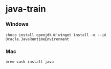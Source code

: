 # java-train

### Windows
`choco install openjdk`
or
`winget install -e --id Oracle.JavaRuntimeEnvironment`

### Mac
`brew cask install java`